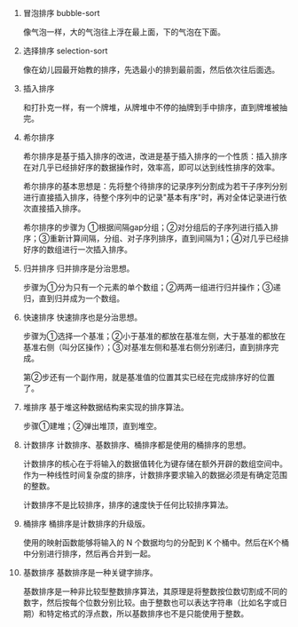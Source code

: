 1. 冒泡排序 bubble-sort

    像气泡一样，大的气泡往上浮在最上面，下的气泡在下面。

2. 选择排序 selection-sort

    像在幼儿园最开始教的排序，先选最小的排到最前面，然后依次往后面选。

3. 插入排序

    和打扑克一样，有一个牌堆，从牌堆中不停的抽牌到手中排序，直到牌堆被抽完。

4. 希尔排序

    希尔排序是基于插入排序的改进，改进是基于插入排序的一个性质：插入排序在对几乎已经排好序的数据操作时，效率高，即可以达到线性排序的效率。

    希尔排序的基本思想是：先将整个待排序的记录序列分割成为若干子序列分别进行直接插入排序，待整个序列中的记录"基本有序"时，再对全体记录进行依次直接插入排序。
    
    希尔排序的步骤为 ①根据间隔gap分组；②对分组后的子序列进行插入排序；③重新计算间隔，分组、对子序列排序，直到间隔为1；④对几乎已经排好序的数组进行一次插入排序。
    
5. 归并排序
    归并排序是分治思想。

    步骤为①分为只有一个元素的单个数组；②两两一组进行归并操作；③递归，直到归并成为一个数组。
6. 快速排序
    快速排序也是分治思想。

    步骤为①选择一个基准；②小于基准的都放在基准左侧，大于基准的都放在基准右侧（叫分区操作）；③对基准左侧和基准右侧分别递归，直到排序完成。

    第②步还有一个副作用，就是基准值的位置其实已经在完成排序好的位置了。
7. 堆排序
    基于堆这种数据结构来实现的排序算法。

    步骤①建堆；②弹出堆顶，直到堆空。
8. 计数排序
    计数排序、基数排序、桶排序都是使用的桶排序的思想。

    计数排序的核心在于将输入的数据值转化为键存储在额外开辟的数组空间中。作为一种线性时间复杂度的排序，计数排序要求输入的数据必须是有确定范围的整数。

    计数排序不是比较排序，排序的速度快于任何比较排序算法。
9. 桶排序
    桶排序是计数排序的升级版。

    使用的映射函数能够将输入的 N 个数据均匀的分配到 K 个桶中。然后在K个桶中分别进行排序，然后再合并到一起。
10. 基数排序
    基数排序是一种关键字排序。

    基数排序是一种非比较型整数排序算法，其原理是将整数按位数切割成不同的数字，然后按每个位数分别比较。由于整数也可以表达字符串（比如名字或日期）和特定格式的浮点数，所以基数排序也不是只能使用于整数。
